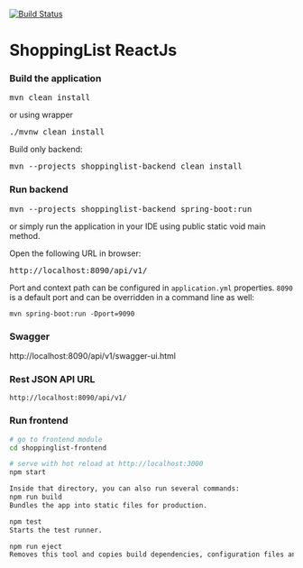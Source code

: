 [![Build Status](https://travis-ci.org/rodionovsasha/ShoppingListReactJs.svg?branch=master)](https://travis-ci.org/rodionovsasha/ShoppingListReactJs)

# ShoppingList ReactJs

### Build the application
<pre>
mvn clean install
</pre>
or using wrapper
<pre>
./mvnw clean install
</pre>

Build only backend:
<pre>
mvn --projects shoppinglist-backend clean install
</pre>

### Run backend
<pre>
mvn --projects shoppinglist-backend spring-boot:run
</pre>
or simply run the application in your IDE using public static void main method.

Open the following URL in browser:
<pre>
http://localhost:8090/api/v1/
</pre>
Port and context path can be configured in `application.yml` properties.
`8090` is a default port and can be overridden in a command line as well:
```
mvn spring-boot:run -Dport=9090
```

### Swagger
http://localhost:8090/api/v1/swagger-ui.html

### Rest JSON API URL
```
http://localhost:8090/api/v1/
```

### Run frontend
``` bash
# go to frontend module
cd shoppinglist-frontend

# serve with hot reload at http://localhost:3000
npm start

Inside that directory, you can also run several commands:
npm run build
Bundles the app into static files for production.

npm test
Starts the test runner.

npm run eject
Removes this tool and copies build dependencies, configuration files and scripts into the app directory. If you do this, you can’t go back!
```
